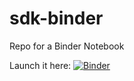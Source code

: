 # sdk-binder
Repo for a Binder Notebook

Launch it here:
[![Binder](https://mybinder.org/badge_logo.svg)](https://mybinder.org/v2/gh/sam-globus/sdk-binder/HEAD)
